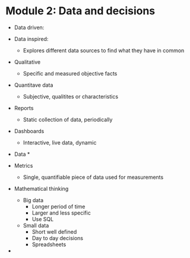 # Module 2: Data and decisions

* Data driven:

* Data inspired:
    * Explores different data sources to find what they have in common

* Qualitative
    * Specific and measured objective facts
* Quantitave data
    * Subjective, qualitites or characteristics

* Reports
    * Static collection of data, periodically
* Dashboards
    * Interactive, live data, dynamic

* Data
    * 
* Metrics
    * Single, quantifiable piece of data used for measurements 

* Mathematical thinking
    * Big data
        * Longer period of time
        * Larger and less specific
        * Use SQL
    * Small data
        * Short well defined
        * Day to day decisions
        * Spreadsheets

* 
